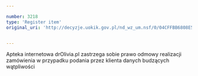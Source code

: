 ```yaml
---

number: 3218
type: 'Register item'
original_uri: 'http://decyzje.uokik.gov.pl/nd_wz_um.nsf/0/04CFFBB6808E5C11C1257A0D002D53F2?OpenDocument'


---
```


Apteka internetowa drOlivia.pl zastrzega sobie prawo odmowy realizacji zamówienia w przypadku podania przez klienta danych budzących wątpliwości
